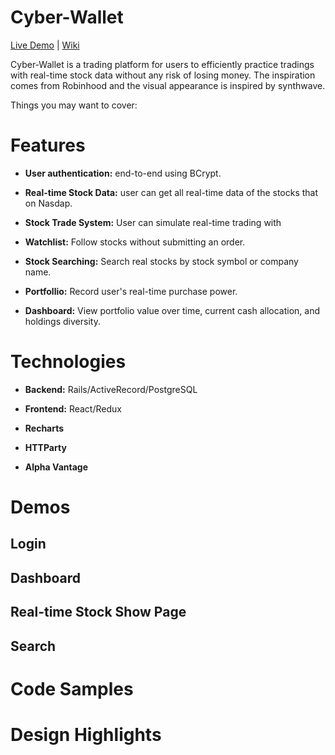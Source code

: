 # Cyber-Wallet
[Live Demo](https://cyber-wallet.herokuapp.com/#/login) | [Wiki](https://github.com/1a2b3c4dBobAn/Cyber-Wallet/wiki)

Cyber-Wallet is a trading platform for users to efficiently practice tradings with real-time stock data without any risk of losing money. The inspiration comes from Robinhood and the visual appearance is inspired by synthwave.

Things you may want to cover:

# Features

* **User authentication:** end-to-end using BCrypt.

* **Real-time Stock Data:** user can get all real-time data of the stocks that on Nasdap. 

* **Stock Trade System:** User can simulate real-time trading with

* **Watchlist:** Follow stocks without submitting an order.

* **Stock Searching:** Search real stocks by stock symbol or company name.

* **Portfollio:** Record user's real-time purchase power.

* **Dashboard:** View portfolio value over time, current cash allocation, and holdings diversity.

# Technologies

 * **Backend:**  Rails/ActiveRecord/PostgreSQL
 
 * **Frontend:**  React/Redux
 
 * **Recharts**
  
 * **HTTParty**
   
 * **Alpha Vantage**
 
 # Demos
 
 ## Login
 
 
 
 ## Dashboard
 
 
 ## Real-time Stock Show Page
 
 
 
 ## Search
 
 
 
 # Code Samples
 
 
 
 # Design Highlights
 
 
 
 
